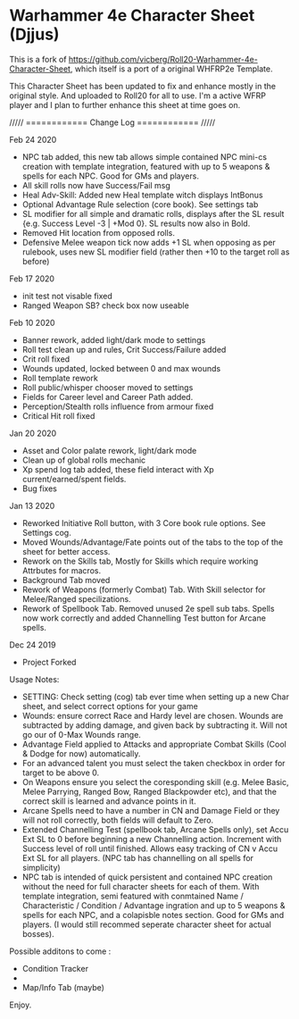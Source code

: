 # Warhammer 4e Character Sheet (Djjus)

This is a fork of https://github.com/vicberg/Roll20-Warhammer-4e-Character-Sheet, which itself is a port of a original WHFRP2e Template.

This Character Sheet has been updated to fix and enhance mostly in the original style. And uploaded to Roll20 for all to use. 
I'm a active WFRP player and I plan to further enhance this sheet at time goes on.


///// ============ Change Log ============ ///// 



Feb 24 2020

- NPC tab added, this new tab allows simple contained NPC mini-cs creation with template integration, featured with up to 5 weapons & spells for each NPC. Good for GMs and players.
- All skill rolls now have Success/Fail msg
- Heal Adv-Skill: Added new Heal template witch displays IntBonus
- Optional Advantage Rule selection (core book). See settings tab
- SL modifier for all simple and dramatic rolls, displays after the SL result {e.g. Success Level -3 | +Mod 0}. SL results now also in Bold.
- Removed Hit location from opposed rolls.
- Defensive Melee weapon tick now adds +1 SL when opposing as per rulebook, uses new SL modifier field (rather then +10 to the target roll as before)


Feb 17 2020

- init test not visable fixed
- Ranged Weapon SB? check box now useable



Feb 10 2020

- Banner rework, added light/dark mode to settings
- Roll test clean up and rules, Crit Success/Failure added
- Crit roll fixed
- Wounds updated, locked between 0 and max wounds
- Roll template rework
- Roll public/whisper chooser moved to settings
- Fields for Career level and Career Path added.
- Perception/Stealth rolls influence from armour fixed
- Critical Hit roll fixed



Jan 20 2020

- Asset and Color palate rework, light/dark mode
- Clean up of global rolls mechanic
- Xp spend log tab added, these field interact with Xp current/earned/spent fields.
- Bug fixes



Jan 13 2020

- Reworked Initiative Roll button, with 3 Core book rule options. See Settings cog.
- Moved Wounds/Advantage/Fate points out of the tabs to the top of the sheet for better access.
- Rework on the Skills tab, Mostly for Skills which require working Attrbutes for macros.
- Background Tab moved
- Rework of Weapons (formerly Combat) Tab. With Skill selector for Melee/Ranged specilizations.
- Rework of Spellbook Tab. Removed unused 2e spell sub tabs. Spells now work correctly and added Channelling Test button for Arcane spells.



Dec 24 2019

- Project Forked




Usage Notes:

- SETTING: Check setting (cog) tab ever time when setting up a new Char sheet, and select correct options for your game
- Wounds: ensure correct Race and Hardy level are chosen. Wounds are subtracted by adding damage, and given back by subtracting it. Will not go our of 0-Max Wounds range.
- Advantage Field applied to Attacks and appropriate Combat Skills (Cool & Dodge for now) automatically.
- For an advanced talent you must select the taken checkbox in order for target to be above 0.
- On Weapons ensure you select the coresponding skill (e.g. Melee Basic, Melee Parrying, Ranged Bow, Ranged Blackpowder etc), and that the correct skill is learned and advance points in it.
- Arcane Spells need to have a number in CN and Damage Field or they will not roll correctly, both fields will default to Zero.
- Extended Channelling Test (spellbook tab, Arcane Spells only), set Accu Ext SL to 0 before beginning a new Channelling action. Increment with Success level of roll until finished. Allows easy tracking of CN v Accu Ext SL for all players. (NPC tab has channelling on all spells for simplicity)
- NPC tab is intended of quick persistent and contained NPC creation without the need for full character sheets for each of them. With template integration, semi featured with conmtained Name / Characteristic / Condition / Advantage ingration and up to 5 weapons & spells for each NPC, and a colapisble notes section. Good for GMs and players. (I would still recommed seperate character sheet for actual bosses). 


Possible additons to come :

- Condition Tracker
- 
- Map/Info Tab (maybe)


Enjoy.